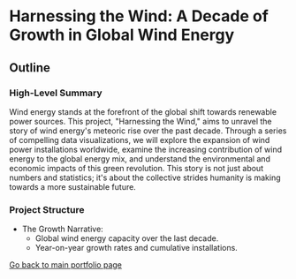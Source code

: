 # Harnessing the Wind: A Decade of Growth in Global Wind Energy
## Outline
### High-Level Summary
Wind energy stands at the forefront of the global shift towards renewable power sources. This project, "Harnessing the Wind," aims to unravel the story of wind energy's meteoric rise over the past decade. Through a series of compelling data visualizations, we will explore the expansion of wind power installations worldwide, examine the increasing contribution of wind energy to the global energy mix, and understand the environmental and economic impacts of this green revolution. This story is not just about numbers and statistics; it's about the collective strides humanity is making towards a more sustainable future.
### Project Structure
- The Growth Narrative:
  - Global wind energy capacity over the last decade.
  - Year-on-year growth rates and cumulative installations.

[Go back to main portfolio page](README.md)
